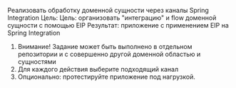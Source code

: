 Реализовать обработку доменной сущности через каналы Spring Integration
Цель: Цель: организовать "интеграцию" и flow доменной сущности с помощью EIP Результат: приложение c применением EIP на Spring Integration
1. Внимание! Задание может быть выполнено в отдельном репозитории и с совершенно другой доменной областью и сущностями
2. Для каждого действия выберите подходящий канал
3. Опционально: протестируйте приложение под нагрузкой.